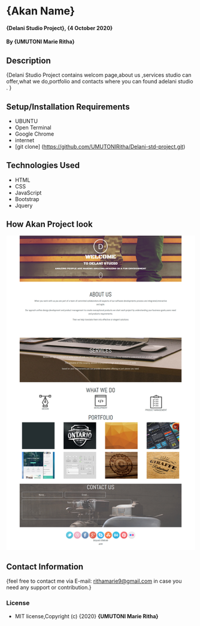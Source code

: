 # {Akan Name}
#### {Delani Studio Project}, {4 October 2020}
#### By **{UMUTONI Marie Ritha}**
## Description
{Delani Studio Project contains welcom page,about us ,services studio can offer,what we do,portfolio and contacts where you can found adelani studio . }
## Setup/Installation Requirements
* UBUNTU
* Open Terminal
* Google Chrome
* internet
* [git clone] (https://github.com/UMUTONIRitha/Delani-std-project.git)
## Technologies Used
* HTML
* CSS
* JavaScript
* Bootstrap
* Jquery
## How Akan Project look
![Delani studio Project](delani.png)
## Contact Information
{feel free to contact me via E-mail: rithamarie9@gmail.com in case you need any support or contribution.}
### License
* MIT license,Copyright (c) {2020} **{UMUTONI Marie Ritha}**

